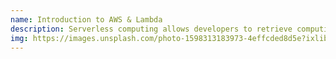 ```yaml
---
name: Introduction to AWS & Lambda
description: Serverless computing allows developers to retrieve computing power on-demand without holding idle infrastructure. One of the most popular services of this model is AWS Lambda. This series provides a practical introduction to the AWS service ecosystem and AWS Lambda, by using Lambda to automatically transcribe videodata uploaded to an S3 bucket using AWS Transcribe. We will make use of the AWS SDK to programatically interact with the different services and finally use Terraform to deploy and manage all used resources.
img: https://images.unsplash.com/photo-1598313183973-4effcded8d5e?ixlib=rb-1.2.1&ixid=eyJhcHBfaWQiOjEyMDd9&auto=format&fit=crop&w=675&q=80
---
```

